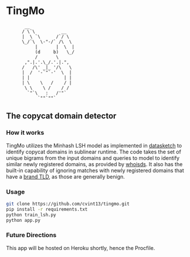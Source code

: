 # TingMo

```
       __
      / \`\          __
      |  \ `\      /`/ \
      \_/`\  \-"-/` /\  \
           |       |  \  |
           (d     b)   \_/
           /       \
       ,".|.'.\_/.'.|.",
      /   /\' _|_ '/\   \
      |  /  '-`"`-'  \  |
      | |             | |
      | \    \   /    / |
       \ \    \ /    / /
        `"`\   :   /'"`
            `""`""`

```

## The copycat domain detector

### How it works

TingMo utilizes the Minhash LSH model as implemented in [datasketch](https://ekzhu.github.io/datasketch/lsh.html)
to identify copycat domains in sublinear runtime. The code takes the set
of unique bigrams from the input domains and queries to model to identify
similar newly registered domains, as provided by [whoisds](https://whoisds.com/newly-registered-domains). 
It also has the built-in capability of ignoring matches with newly registered domains 
that have a [brand TLD](https://dotbrandobservatory.com/dashboard/dot-brand-dashboard/), 
as those are generally benign.

### Usage

```bash
git clone https://github.com/cvint13/tingmo.git
pip install -r requirements.txt
python train_lsh.py
python app.py

``` 

### Future Directions

This app will be hosted on Heroku shortly, hence the Procfile.